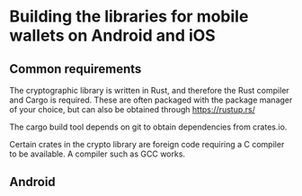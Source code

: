 # Building the libraries for mobile wallets on Android and iOS

## Common requirements
The cryptographic library is written in Rust, and therefore the Rust compiler and Cargo is required. These are often packaged with the package manager of your choice, but can also be obtained through https://rustup.rs/

The cargo build tool depends on git to obtain dependencies from crates.io.

Certain crates in the crypto library are foreign code requiring a C compiler to be available. A compiler such as GCC works.

## Android
